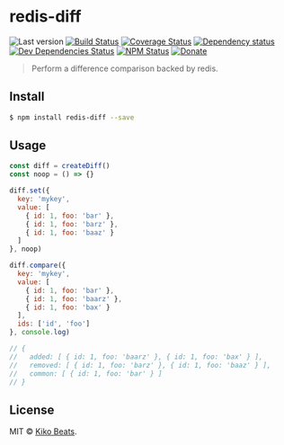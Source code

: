 # redis-diff

![Last version](https://img.shields.io/github/tag/Kikobeats/redis-diff.svg?style=flat-square)
[![Build Status](https://img.shields.io/travis/Kikobeats/redis-diff/master.svg?style=flat-square)](https://travis-ci.org/Kikobeats/redis-diff)
[![Coverage Status](https://img.shields.io/coveralls/Kikobeats/redis-diff.svg?style=flat-square)](https://coveralls.io/github/Kikobeats/redis-diff)
[![Dependency status](https://img.shields.io/david/Kikobeats/redis-diff.svg?style=flat-square)](https://david-dm.org/Kikobeats/redis-diff)
[![Dev Dependencies Status](https://img.shields.io/david/dev/Kikobeats/redis-diff.svg?style=flat-square)](https://david-dm.org/Kikobeats/redis-diff#info=devDependencies)
[![NPM Status](https://img.shields.io/npm/dm/redis-diff.svg?style=flat-square)](https://www.npmjs.org/package/redis-diff)
[![Donate](https://img.shields.io/badge/donate-paypal-blue.svg?style=flat-square)](https://paypal.me/Kikobeats)

> Perform a difference comparison backed by redis.

## Install

```bash
$ npm install redis-diff --save
```

## Usage

```js
const diff = createDiff()
const noop = () => {}

diff.set({
  key: 'mykey',
  value: [
    { id: 1, foo: 'bar' },
    { id: 1, foo: 'barz' },
    { id: 1, foo: 'baaz' }
  ]
}, noop)

diff.compare({
  key: 'mykey',
  value: [
    { id: 1, foo: 'bar' },
    { id: 1, foo: 'baarz' },
    { id: 1, foo: 'bax' }
  ],
  ids: ['id', 'foo']
}, console.log)

// {
//   added: [ { id: 1, foo: 'baarz' }, { id: 1, foo: 'bax' } ],
//   removed: [ { id: 1, foo: 'barz' }, { id: 1, foo: 'baaz' } ],
//   common: [ { id: 1, foo: 'bar' } ]
// }
```

## License

MIT © [Kiko Beats](https://github.com/Kikobeats).
